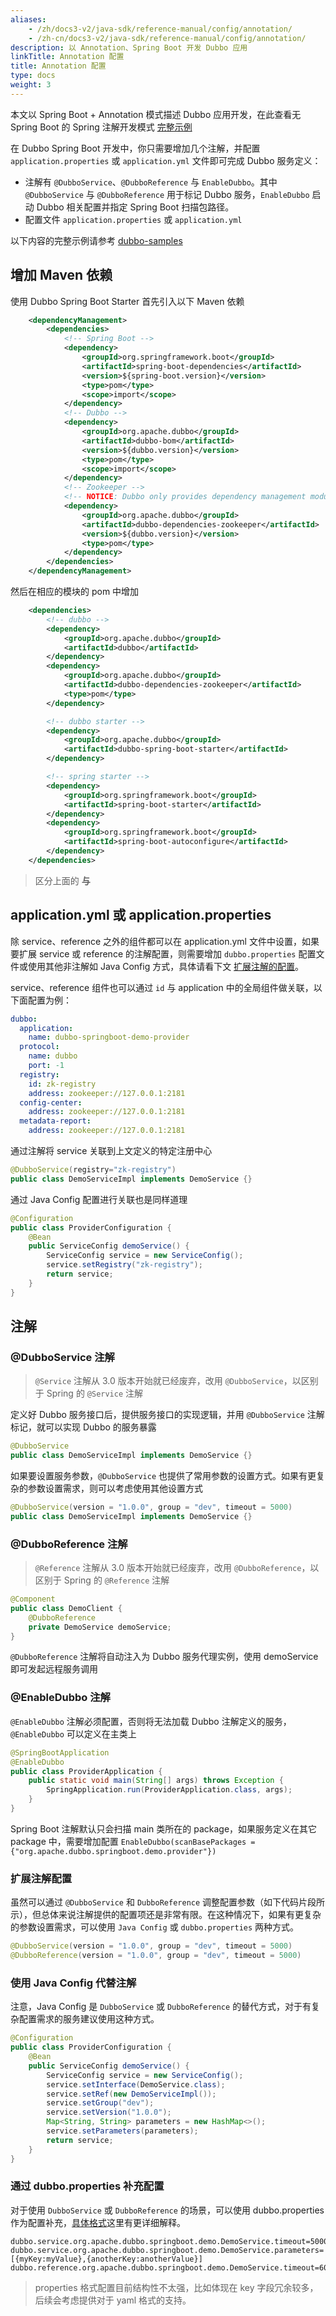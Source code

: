 ```yaml
---
aliases:
    - /zh/docs3-v2/java-sdk/reference-manual/config/annotation/
    - /zh-cn/docs3-v2/java-sdk/reference-manual/config/annotation/
description: 以 Annotation、Spring Boot 开发 Dubbo 应用
linkTitle: Annotation 配置
title: Annotation 配置
type: docs
weight: 3
---
```







本文以 Spring Boot + Annotation 模式描述 Dubbo 应用开发，在此查看无 Spring Boot 的 Spring 注解开发模式 [完整示例](https://github.com/apache/dubbo-samples/tree/master/1-basic/dubbo-samples-annotation)

在 Dubbo Spring Boot 开发中，你只需要增加几个注解，并配置 `application.properties` 或 `application.yml` 文件即可完成 Dubbo 服务定义：
* 注解有 `@DubboService`、`@DubboReference` 与 `EnableDubbo`。其中 `@DubboService` 与 `@DubboReference` 用于标记 Dubbo 服务，`EnableDubbo` 启动 Dubbo 相关配置并指定 Spring Boot 扫描包路径。
* 配置文件 `application.properties` 或 `application.yml`

以下内容的完整示例请参考 [dubbo-samples](https://github.com/apache/dubbo-samples/tree/master/1-basic/dubbo-samples-spring-boot)

## 增加 Maven 依赖

使用 Dubbo Spring Boot Starter 首先引入以下 Maven 依赖
```xml
    <dependencyManagement>
        <dependencies>
            <!-- Spring Boot -->
            <dependency>
                <groupId>org.springframework.boot</groupId>
                <artifactId>spring-boot-dependencies</artifactId>
                <version>${spring-boot.version}</version>
                <type>pom</type>
                <scope>import</scope>
            </dependency>
            <!-- Dubbo -->
            <dependency>
                <groupId>org.apache.dubbo</groupId>
                <artifactId>dubbo-bom</artifactId>
                <version>${dubbo.version}</version>
                <type>pom</type>
                <scope>import</scope>
            </dependency>
            <!-- Zookeeper -->
            <!-- NOTICE: Dubbo only provides dependency management module for Zookeeper, add Nacos or other product dependency directly if you want to use them. -->
            <dependency>
                <groupId>org.apache.dubbo</groupId>
                <artifactId>dubbo-dependencies-zookeeper</artifactId>
                <version>${dubbo.version}</version>
                <type>pom</type>
            </dependency>
        </dependencies>
    </dependencyManagement>
```

然后在相应的模块的 pom 中增加
```xml
    <dependencies>
        <!-- dubbo -->
        <dependency>
            <groupId>org.apache.dubbo</groupId>
            <artifactId>dubbo</artifactId>
        </dependency>
        <dependency>
            <groupId>org.apache.dubbo</groupId>
            <artifactId>dubbo-dependencies-zookeeper</artifactId>
            <type>pom</type>
        </dependency>

        <!-- dubbo starter -->
        <dependency>
            <groupId>org.apache.dubbo</groupId>
            <artifactId>dubbo-spring-boot-starter</artifactId>
        </dependency>

        <!-- spring starter -->
        <dependency>
            <groupId>org.springframework.boot</groupId>
            <artifactId>spring-boot-starter</artifactId>
        </dependency>
        <dependency>
            <groupId>org.springframework.boot</groupId>
            <artifactId>spring-boot-autoconfigure</artifactId>
        </dependency>
    </dependencies>
```
> 区分上面的 **与**

## application.yml 或 application.properties

除 service、reference 之外的组件都可以在 application.yml 文件中设置，如果要扩展 service 或 reference 的注解配置，则需要增加 `dubbo.properties` 配置文件或使用其他非注解如 Java Config 方式，具体请看下文 [扩展注解的配置](#扩展注解配置)。

service、reference 组件也可以通过 `id` 与 application 中的全局组件做关联，以下面配置为例：

```yaml
dubbo:
  application:
    name: dubbo-springboot-demo-provider
  protocol:
    name: dubbo
    port: -1
  registry:
    id: zk-registry
    address: zookeeper://127.0.0.1:2181
  config-center:
    address: zookeeper://127.0.0.1:2181
  metadata-report:
    address: zookeeper://127.0.0.1:2181
```

通过注解将 service 关联到上文定义的特定注册中心
```java
@DubboService(registry="zk-registry")
public class DemoServiceImpl implements DemoService {}
```

通过 Java Config 配置进行关联也是同样道理
```java
@Configuration
public class ProviderConfiguration {
    @Bean
    public ServiceConfig demoService() {
        ServiceConfig service = new ServiceConfig();
        service.setRegistry("zk-registry");
        return service;
    }
}
```
## 注解
### @DubboService 注解

> `@Service` 注解从 3.0 版本开始就已经废弃，改用 `@DubboService`，以区别于 Spring 的 `@Service` 注解

定义好 Dubbo 服务接口后，提供服务接口的实现逻辑，并用 `@DubboService` 注解标记，就可以实现 Dubbo 的服务暴露

```java
@DubboService
public class DemoServiceImpl implements DemoService {}
```

如果要设置服务参数，`@DubboService` 也提供了常用参数的设置方式。如果有更复杂的参数设置需求，则可以考虑使用其他设置方式
```java
@DubboService(version = "1.0.0", group = "dev", timeout = 5000)
public class DemoServiceImpl implements DemoService {}
```

### @DubboReference 注解

> `@Reference` 注解从 3.0 版本开始就已经废弃，改用 `@DubboReference`，以区别于 Spring 的 `@Reference` 注解

```java
@Component
public class DemoClient {
    @DubboReference
    private DemoService demoService;
}
```

`@DubboReference` 注解将自动注入为 Dubbo 服务代理实例，使用 demoService 即可发起远程服务调用

### @EnableDubbo 注解
`@EnableDubbo` 注解必须配置，否则将无法加载 Dubbo 注解定义的服务，`@EnableDubbo` 可以定义在主类上

```java
@SpringBootApplication
@EnableDubbo
public class ProviderApplication {
    public static void main(String[] args) throws Exception {
        SpringApplication.run(ProviderApplication.class, args);
    }
}
```

Spring Boot 注解默认只会扫描 main 类所在的 package，如果服务定义在其它 package 中，需要增加配置 `EnableDubbo(scanBasePackages = {"org.apache.dubbo.springboot.demo.provider"})`

### 扩展注解配置
虽然可以通过 `@DubboService` 和 `DubboReference` 调整配置参数（如下代码片段所示），但总体来说注解提供的配置项还是非常有限。在这种情况下，如果有更复杂的参数设置需求，可以使用 `Java Config` 或 `dubbo.properties` 两种方式。

```java
@DubboService(version = "1.0.0", group = "dev", timeout = 5000)
@DubboReference(version = "1.0.0", group = "dev", timeout = 5000)
```

### 使用 Java Config 代替注解

注意，Java Config 是 `DubboService` 或 `DubboReference` 的替代方式，对于有复杂配置需求的服务建议使用这种方式。

```java
@Configuration
public class ProviderConfiguration {
    @Bean
    public ServiceConfig demoService() {
        ServiceConfig service = new ServiceConfig();
        service.setInterface(DemoService.class);
        service.setRef(new DemoServiceImpl());
        service.setGroup("dev");
        service.setVersion("1.0.0");
        Map<String, String> parameters = new HashMap<>();
        service.setParameters(parameters);
        return service;
    }
}
```

### 通过 dubbo.properties 补充配置
对于使用 `DubboService` 或 `DubboReference` 的场景，可以使用 dubbo.properties 作为配置补充，[具体格式](../principle/#1-配置格式)这里有更详细解释。

```properties
dubbo.service.org.apache.dubbo.springboot.demo.DemoService.timeout=5000
dubbo.service.org.apache.dubbo.springboot.demo.DemoService.parameters=[{myKey:myValue},{anotherKey:anotherValue}]
dubbo.reference.org.apache.dubbo.springboot.demo.DemoService.timeout=6000
```

> properties 格式配置目前结构性不太强，比如体现在 key 字段冗余较多，后续会考虑提供对于 yaml 格式的支持。